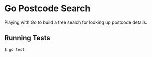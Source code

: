 # Go Postcode Search

Playing with Go to build a tree search for looking up postcode details.

## Running Tests

    $ go test
